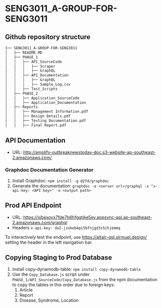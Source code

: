 # SENG3011_A-GROUP-FOR-SENG3011

## Github repository structure

```bash
├── SENG3011_A-GROUP-FOR-SENG3011
│   ├── README.MD
│   ├── PHASE_1
│   │   ├── API_SourceCode
│   │   │   ├── Scraper
│   │   │   ├── GraphQL
│   │   ├── API_Documentation
│   │   │   ├── GraphQL
│   │   │   ├── Sample_Log.csv
│   │   ├── Test_Scripts
│   ├── PHASE_2
│   │   ├── Application_SourceCode
│   │   ├── Application_Documentation
│   ├── Reports
│   │   ├── Management Information.pdf
│   │   ├── Design Details.pdf
│   │   ├── Testing Documentation.pdf
│   │   ├── Final Report.pdf
```

## API Documentation

* URL: <http://amplify-outbreaknewstoday-doc.s3-website-ap-southeast-2.amazonaws.com/>

### Graphdoc Documentation Generator

1. Install Graphdoc: `npm install -g @2fd/graphdoc`
2. Generate the documentation: `graphdoc -e <server url>/graphql -x "x-api-key: <API key>" -o <output path>`

## Prod API Endpoint

* URL: <https://xjbexovx7fde7h6hfggtike5ey.appsync-api.ap-southeast-2.amazonaws.com/graphql>
* Headers `x-api-key: da2-jzokeb4pi5bfnjgd3s5ihjemmq`

To interactively test the endpoint, use <https://altair-gql.sirmuel.design/> setting the header in the left navigation bar.

## Copying Staging to Prod Database

1. Install copy-dynamodb-table: `npm install copy-dynamodb-table`
2. Use the `Copy_Database.js` script under `PHASE_1/API_SourceCode/Copy_Database.js` from the npm documentation to copy the tables in this order due to foreign keys:
    1. Article
    2. Report
    3. Disease, Syndrome, Location
